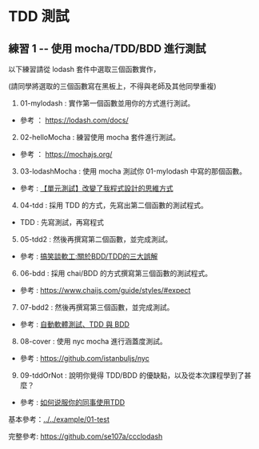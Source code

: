 # TDD 測試

## 練習 1 -- 使用 mocha/TDD/BDD 進行測試

以下練習請從 lodash 套件中選取三個函數實作，

(請同學將選取的三個函數寫在黑板上，不得與老師及其他同學重複)


1. 01-mylodash : 實作第一個函數並用你的方式進行測試。
  * 參考 ： https://lodash.com/docs/
2. 02-helloMocha : 練習使用 mocha 套件進行測試。
  * 參考 ： https://mochajs.org/
3. 03-lodashMocha : 使用 mocha 測試你 01-mylodash 中寫的那個函數。
  * 參考 : [【單元測試】改變了我程式設計的思維方式](http://www.codedata.com.tw/java/unit-test-the-way-changes-my-programming)
4. 04-tdd : 採用 TDD 的方式，先寫出第二個函數的測試程式。
  * TDD : 先寫測試，再寫程式 
5. 05-tdd2 : 然後再撰寫第二個函數，並完成測試。
  * 參考 : [搞笑談軟工:關於BDD/TDD的三大誤解](http://teddy-chen-tw.blogspot.com/2014/09/bddtdd.html)
6. 06-bdd : 採用 chai/BDD 的方式撰寫第三個函數的測試程式。
  * 參考 : https://www.chaijs.com/guide/styles/#expect
7. 07-bdd2 : 然後再撰寫第三個函數，並完成測試。
  * 參考 : [自動軟體測試、TDD 與 BDD](https://medium.com/@yurenju/%E8%87%AA%E5%8B%95%E8%BB%9F%E9%AB%94%E6%B8%AC%E8%A9%A6-tdd-%E8%88%87-bdd-464519672ac5)
8. 08-cover : 使用 nyc mocha 進行涵蓋度測試。
  * 參考 : https://github.com/istanbuljs/nyc
9. 09-tddOrNot : 說明你覺得 TDD/BDD 的優缺點，以及從本次課程學到了甚麼？
  * 參考 : [如何说服你的同事使用TDD](https://zhuanlan.zhihu.com/p/31662844)

基本參考：[../../example/01-test](../../example/01-test)

完整參考: https://github.com/se107a/ccclodash
